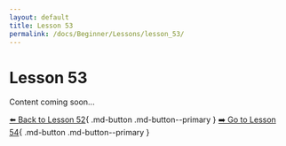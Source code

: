 ```yaml
---
layout: default
title: Lesson 53
permalink: /docs/Beginner/Lessons/lesson_53/
---
```


# Lesson 53

Content coming soon...

[⬅️ Back to Lesson 52](lesson_52.md){ .md-button .md-button--primary }  [➡️ Go to Lesson 54](lesson_54.md){ .md-button .md-button--primary }
